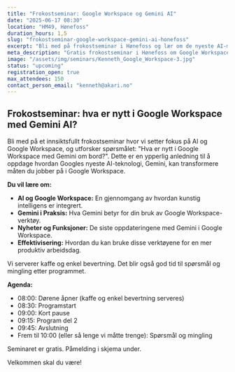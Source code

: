 ```yaml
---
title: "Frokostseminar: Google Workspace og Gemini AI"
date: "2025-06-17 08:30"
location: "HM49, Hønefoss"
duration_hours: 1,5
slug: "frokostseminar-google-workspace-gemini-ai-honefoss"
excerpt: "Bli med på frokostseminar i Hønefoss og lær om de nyeste AI-mulighetene i Google Workspace med Gemini. Se hvordan du kan jobbe smartere!"
meta_description: "Gratis frokostseminar i Hønefoss om Google Workspace og Gemini AI. Oppdag hva som er nytt og hvordan AI kan effektivisere din arbeidshverdag."
image: "/assets/img/seminars/Kenneth_Google_Workspace-3.jpg"
status: "upcoming"
registration_open: true
max_attendees: 150
contact_person_email: "kenneth@akari.no"
---
```


## Frokostseminar: hva er nytt i Google Workspace med Gemini AI?

Bli med på et innsiktsfullt frokostseminar hvor vi setter fokus på AI og Google Workspace, og utforsker spørsmålet: "Hva er nytt i Google Workspace med Gemini om bord?". Dette er en ypperlig anledning til å oppdage hvordan Googles nyeste AI-teknologi, Gemini, kan transformere måten du jobber på i Google Workspace.

**Du vil lære om:**

* **AI og Google Workspace:** En gjennomgang av hvordan kunstig intelligens er integrert.
* **Gemini i Praksis:** Hva Gemini betyr for din bruk av Google Workspace-verktøy.
* **Nyheter og Funksjoner:** De siste oppdateringene med Gemini i Google Workspace.
* **Effektivisering:** Hvordan du kan bruke disse verktøyene for en mer produktiv arbeidsdag.

Vi serverer kaffe og enkel bevertning. Det blir også god tid til spørsmål og mingling etter programmet.

**Agenda:**

* 08:00: Dørene åpner (kaffe og enkel bevertning serveres)
* 08:30: Programstart
* 09:00: Kort pause
* 09:15: Program del 2
* 09:45: Avslutning
* Frem til 10:00 (eller så lenge vi måtte trenge): Spørsmål og mingling

Seminaret er gratis. Påmelding i skjema under.

Velkommen skal du være!
